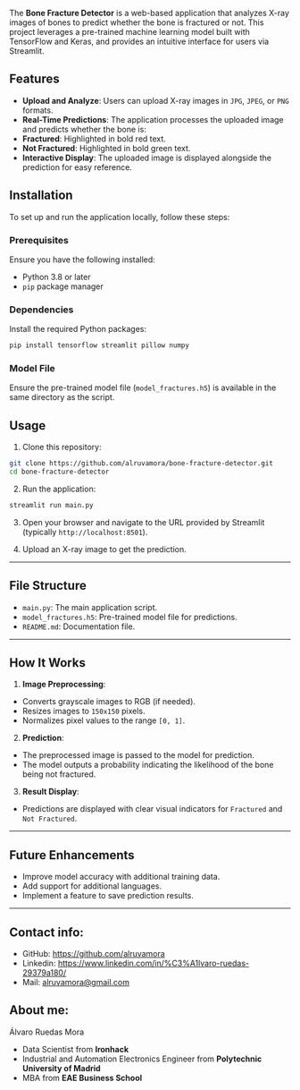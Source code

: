  The **Bone Fracture Detector** is a web-based application that analyzes X-ray images of bones to predict whether the bone is fractured or not. This project leverages a pre-trained machine learning model built with TensorFlow and Keras, and provides an intuitive interface for users via Streamlit.
    
    
## Features
    
- **Upload and Analyze**: Users can upload X-ray images in `JPG`, `JPEG`, or `PNG` formats.
- **Real-Time Predictions**: The application processes the uploaded image and predicts whether the bone is:
- **Fractured**: Highlighted in bold red text.
- **Not Fractured**: Highlighted in bold green text.
- **Interactive Display**: The uploaded image is displayed alongside the prediction for easy reference.
    


## Installation

To set up and run the application locally, follow these steps:

### Prerequisites
Ensure you have the following installed:
- Python 3.8 or later
- `pip` package manager

### Dependencies
Install the required Python packages:
```bash
pip install tensorflow streamlit pillow numpy
```
### Model File
Ensure the pre-trained model file (`model_fractures.h5`) is available in the same directory as the script.



## Usage

1. Clone this repository:
  ```bash
  git clone https://github.com/alruvamora/bone-fracture-detector.git
  cd bone-fracture-detector
  ```

2. Run the application:
  ```bash
  streamlit run main.py
  ```

3. Open your browser and navigate to the URL provided by Streamlit (typically `http://localhost:8501`).

4. Upload an X-ray image to get the prediction.

---

## File Structure

- `main.py`: The main application script.
- `model_fractures.h5`: Pre-trained model file for predictions.
- `README.md`: Documentation file.

---

## How It Works

1. **Image Preprocessing**:
  - Converts grayscale images to RGB (if needed).
  - Resizes images to `150x150` pixels.
  - Normalizes pixel values to the range `[0, 1]`.

2. **Prediction**:
  - The preprocessed image is passed to the model for prediction.
  - The model outputs a probability indicating the likelihood of the bone being not fractured.

3. **Result Display**:
  - Predictions are displayed with clear visual indicators for `Fractured` and `Not Fractured`.

---

## Future Enhancements

- Improve model accuracy with additional training data.
- Add support for additional languages.
- Implement a feature to save prediction results.

---

## Contact info:
- GitHub: https://github.com/alruvamora
- Linkedin: https://www.linkedin.com/in/%C3%A1lvaro-ruedas-29379a180/
- Mail: alruvamora@gmail.com


## About me: 
Álvaro Ruedas Mora

- Data Scientist from **Ironhack**
- Industrial and Automation Electronics Engineer from **Polytechnic University of Madrid**
- MBA from **EAE Business School**
